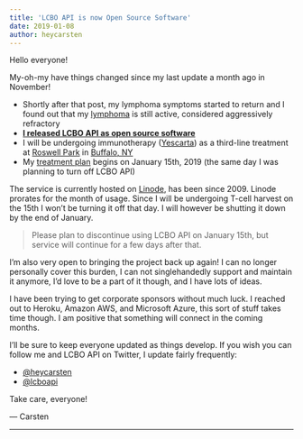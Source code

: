 ```yaml
---
title: 'LCBO API is now Open Source Software'
date: 2019-01-08
author: heycarsten
---
```


Hello everyone!

My-oh-my have things changed since my last update a month ago in November!

- Shortly after that post, my lymphoma symptoms started to return and I found out that my [lymphoma](https://en.wikipedia.org/wiki/Diffuse_large_B-cell_lymphoma) is still active, considered aggressively refractory
- **[I released LCBO API as open source software](https://github.com/heycarsten/lcbo-api)**
- I will be undergoing immunotherapy ([Yescarta](https://yescarta.com)) as a third-line treatment at [Roswell Park](https://www.roswellpark.org) in [Buffalo, NY](https://en.wikipedia.org/wiki/Buffalo,_New_York)
- My [treatment plan](https://twitter.com/heycarsten/status/1082630102003998721) begins on January 15th, 2019 (the same day I was planning to turn off LCBO API)

The service is currently hosted on [Linode](https://linode.com), has been since 2009. Linode prorates for the month of usage. Since I will be undergoing T-cell harvest on the 15th I won’t be turning it off that day. I will however be shutting it down by the end of January.

> Please plan to discontinue using LCBO API on January 15th, but service will continue for a few days after that.

I’m also very open to bringing the project back up again! I can no longer personally cover this burden, I can not singlehandedly support and maintain it anymore, I’d love to be a part of it though, and I have lots of ideas.

I have been trying to get corporate sponsors without much luck. I reached out to Heroku, Amazon AWS, and Microsoft Azure, this sort of stuff takes time though. I am positive that something will connect in the coming months.

I’ll be sure to keep everyone updated as things develop. If you wish you can follow me and LCBO API on Twitter, I update fairly frequently:

- [@heycarsten](https://twitter.com/heycarsten)
- [@lcboapi](https://twitter.com/lcboapi)

Take care, everyone!

— Carsten

---